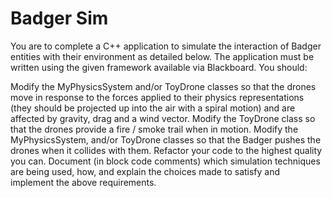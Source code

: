 # Badger Sim

You are to complete a C++ application to simulate the interaction of Badger entities with their environment as detailed below. The application must be written using the given framework available via Blackboard. You should:

Modify the MyPhysicsSystem and/or ToyDrone classes so that the drones move in response to the forces applied to their physics representations (they should be projected up into the air with a spiral motion) and are affected by gravity, drag and a wind vector.
Modify the ToyDrone class so that the drones provide a fire / smoke trail when in motion.
Modify the MyPhysicsSystem, and/or ToyDrone classes so that the Badger pushes the drones when it collides with them.
Refactor your code to the highest quality you can.
Document (in block code comments) which simulation techniques are being used, how, and explain the choices made to satisfy and implement the above requirements.
